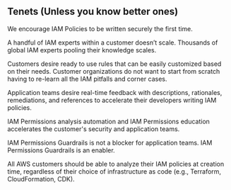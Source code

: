 ## Tenets (Unless you know better ones)

We encourage IAM Policies to be written securely the first time.

A handful of IAM experts within a customer doesn’t scale. Thousands of global IAM experts pooling their knowledge scales.

Customers desire ready to use rules that can be easily customized based on their needs. Customer organizations do not want to start from scratch having to re-learn all the IAM pitfalls and corner cases.

Application teams desire real-time feedback with descriptions, rationales, remediations, and references to accelerate their developers writing IAM policies.

IAM Permissions analysis automation and IAM Permissions education accelerates the customer's security and application teams.

IAM Permissions Guardrails is not a blocker for application teams. IAM Permissions Guardrails is an enabler.

All AWS customers should be able to analyze their IAM policies at creation time, regardless of their choice of infrastructure as code (e.g., Terraform, CloudFormation, CDK).

